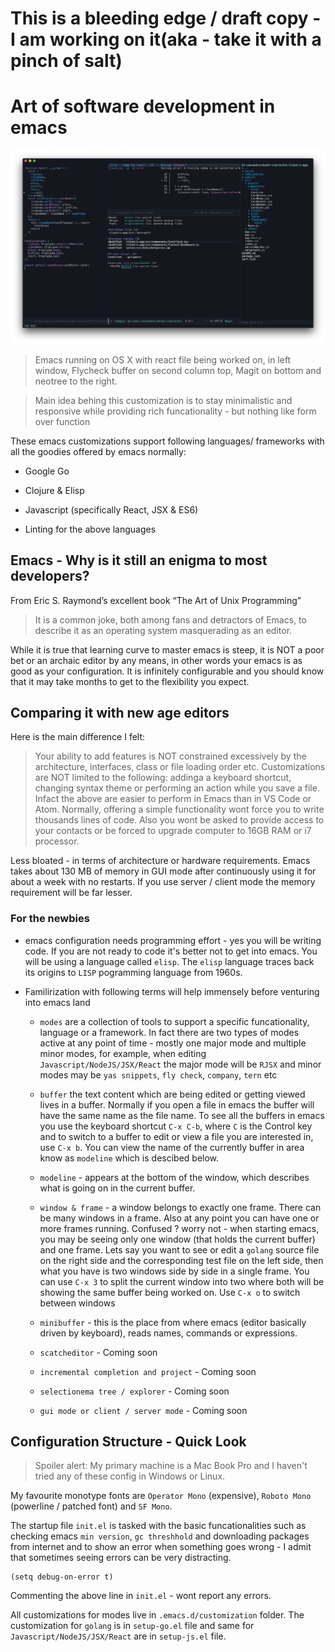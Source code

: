 
# This is a bleeding edge / draft copy - I am working on it(aka - take it with a pinch of salt)

# Art of software development in emacs

![Emacs 26.1](img/emacs.png "Emacs 26.1")



> Emacs running on OS X with react file being worked on, in left window, Flycheck buffer on second column top, Magit on bottom and neotree to the right.

> Main idea behing this customization is to stay minimalistic and responsive while providing rich funcationality - but nothing like form over function

These emacs customizations support following languages/ frameworks with all the goodies offered by emacs normally:

* Google Go

* Clojure & Elisp

* Javascript (specifically React, JSX & ES6)

* Linting for the above languages


## Emacs - Why is it still an enigma to most developers?

From Eric S. Raymond’s excellent book “The Art of Unix Programming”
> It is a common joke, both among fans and detractors of Emacs, to describe it as an operating system masquerading as an editor.

While it is true that learning curve to master emacs is steep, it is NOT a poor bet or an archaic editor by any means, in other words your emacs is as good as your configuration. It is infinitely configurable and you should know that it may take months to get to the flexibility you expect.

## Comparing it with new age editors

Here is the main difference I felt:


>Your ability to add features is NOT constrained excessively by the architecture, interfaces, class or file loading order etc. Customizations are NOT limited to the following: addinga a keyboard shortcut, changing syntax theme or performing an action while you save a file. Infact the above are easier to perform in Emacs than in VS Code or Atom. Normally, offering a simple functionality wont force you to write thousands lines of code.  Also you wont be asked to provide access to your contacts or be forced to upgrade computer to 16GB RAM or i7 processor.

Less bloated - in terms of architecture or hardware requirements. Emacs takes about 130 MB of memory in GUI mode after continuously using it for about a week with no restarts. If you use server / client mode the memory requirement will be far lesser.

### For the newbies

* emacs configuration needs programming effort - yes you will be writing code. If you are not ready to code it's better not to get into emacs. You will be using a language called `elisp`. The `elisp` language traces back its origins to `LISP` pogramming language from 1960s.

* Familirization with following terms will help immensely before venturing into emacs land

    * `modes` are a collection of tools to support a specific funcationality, language or a framework. In fact there are two types of modes active at any point of time -  mostly one major mode and multiple minor modes, for example, when editing `Javascript/NodeJS/JSX/React` the major mode will be `RJSX` and minor modes may be `yas snippets`, `fly check`, `company`, `tern` etc

    * `buffer` the text content which are being edited or getting viewed lives in a buffer. Normally if you open a file in emacs the buffer will have the same name as the file name. To see all the buffers in emacs you use the keyboard shortcut `C-x C-b`, where `C` is the Control key and to switch to a buffer to edit or view a file you are interested in, use `C-x b`. You can view the name of the currently buffer in area know as `modeline` which is descibed below.

    * `modeline` - appears at the bottom of the window, which describes what is going on in the current buffer.
    * `window & frame` - a window belongs to exactly one frame. There can be many windows in a frame. Also at any point you can have one or more frames running. Confused ? worry not - when starting emacs, you may be seeing only one window (that holds the current buffer) and one frame.  Lets say you want to see or edit a `golang` source file on the right side and the corresponding test file on the left side, then what you have is two windows side by side in a single frame. You can use `C-x 3` to split the current window into two where both will be showing the same buffer being worked on. Use `C-x o` to switch between windows


    * `minibuffer` - this is the place from where emacs (editor basically driven by keyboard), reads names, commands or expressions.

    * `scatcheditor` - Coming soon

    * `incremental completion and project` - Coming soon

    * `selectionema tree / explorer` - Coming soon

    * `gui mode or client / server mode` - Coming soon

## Configuration Structure - Quick Look

> Spoiler alert: My primary machine is a Mac Book Pro and I haven't tried any of these config in Windows or Linux.

My favourite monotype fonts are `Operator Mono` (expensive), `Roboto Mono` (powerline / patched font) and `SF Mono`.


The startup file `init.el` is tasked with the basic funcationalities such as checking emacs `min version`, `gc threshhold` and downloading packages from internet and to show an error when something goes wrong - I admit that sometimes seeing errors can be very distracting.

```eslisp
(setq debug-on-error t)
```

Commenting the above line in `init.el` - wont report any errors.


All customizations for modes live in `.emacs.d/customization` folder. The customization for `golang` is in `setup-go.el` file and same for `Javascript/NodeJS/JSX/React` are in `setup-js.el` file.
